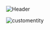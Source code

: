 ![Header](https://i.imgur.com/ST7Qmje.jpg)

<p><img src="https://github-readme-stats.vercel.app/api?username=charlesvien&show_icons=true&locale=en&count_private=true" alt="customentity" /></p>

